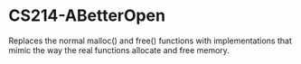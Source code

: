 # CS214-ABetterOpen
Replaces the normal malloc() and free() functions with implementations that mimic the way the real functions allocate and free memory.
